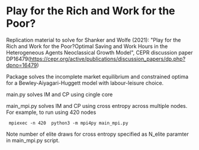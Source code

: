 # Play for the Rich and Work for the Poor? 


Replication material to solve for Shanker and Wolfe (2021): "Play for the Rich and Work for the Poor?Optimal Saving and Work Hours in the Heterogeneous Agents Neoclassical Growth Model", CEPR discussion paper DP16479(https://cepr.org/active/publications/discussion_papers/dp.php?dpno=16479)

Package solves the incomplete market equilibrium and constrained optima for a Bewley-Aiyagari-Huggett model with labour-leisure choice. 

main.py solves IM and CP using cingle core

main_mpi.py solves IM and CP using cross entropy across multiple nodes. For example, to run using 420 nodes

``` mpiexec -n 420  python3 -m mpi4py main_mpi.py```

Note number of elite draws for cross entropy specified as N_elite paramter in main_mpi.py script. 



